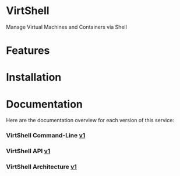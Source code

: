 # VirtShell 
Manage Virtual Machines and Containers via Shell

Features
========

Installation
============

Documentation
=============
Here are the documentation overview for each version of this service:

### VirtShell Command-Line [v1](doc/command-spec/v1/overview.md) ###

### VirtShell API [v1](doc/api-spec/v1/overview.md) ###

### VirtShell Architecture [v1](doc/architecture/v1/overview.md) ###